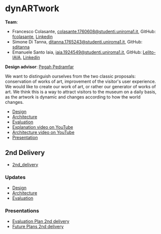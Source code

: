 # dynARTwork

**Team**:
- Francesco Colasante, colasante.1760608@studenti.uniroma1.it, GitHub: [fcolasante](http://github.com/fcolasante), [Linkedin](https://www.linkedin.com/in/francesco-colasante/)
- Simone Di Tanna, ditanna.1765243@studenti.uniroma1.it, GitHub: [sditanna](http://github.com/sditanna)
- Emanuele Santo Iaia, iaia.1924549@studenti.uniroma1.it, GitHub: [Lelito-IAIA](http://github.com/Lelito-IAIA), [Linkedin](https://www.linkedin.com/in/emanuele-santo-iaia-4315411a2/)


**Design advisor**: [Pegah Pedramfar](https://www.linkedin.com/in/pegah-pedramfar-71a636101/)


We want to distinguish ourselves from the two classic proposals: conservation of works of art, improvement of the visitor's user experience.
We would like to create our work of art, or rather our generator of works of art.
We think this is a way to attract visitors to the museum on a daily basis, as the artwork is dynamic and changes according to how the world changes.

- [Design](./design.md)
- [Architecture](./architecture.md)
- [Evaluation](./evaluation.md)
- [Explanation video on YouTube](https://www.youtube.com/watch?v=u6LoqptbMTY)
- [Architecture video on YouTube](https://www.youtube.com/watch?v=5QkTi2bo70E)
- [Presentation](https://docs.google.com/presentation/d/14FcAsv8RbBQgtHz-JDO1e33gRCXkLJ3kavpsDNRHOT4/edit?usp=sharing)


## 2nd Delivery

- [2nd_delivery](./2nd_delivery.md)
### Updates
- [Design](./design.md)
- [Architecture](./architecture.md)
- [Evaluation](./evaluation.md)
### Presentations
- [Evaluation Plan 2nd delivery](./Evaluation_Plan_2nd_delivery.pdf)
- [Future Plans 2nd delivery](./Future_Plans_2nd_delivery.pdf)